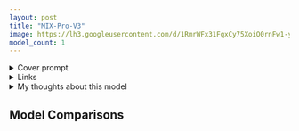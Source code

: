 ```yaml
---
layout: post
title: "MIX-Pro-V3"
image: https://lh3.googleusercontent.com/d/1RmrWFx31FqxCy75XoiO0rnFw1-yQFplO
model_count: 1
---
```


<details><summary>Cover prompt</summary>
<pre>
1girl, blonde hair, short hair, blue eyes, wavy hair, hair ribbon, blue ribbon, detached sleeves, portrait
Negative prompt: (worst quality, low quality:1.4)
Steps: 20, Sampler: Euler, CFG scale: 5, Seed: 3901484919, Size: 1024x512, Model: mix-pro-v3-non-ema-fp16, Clip skip: 2
</pre>
</details>
<details><summary>Links</summary>

</details>
<details><summary>My thoughts about this model</summary>

</details>

## Model Comparisons